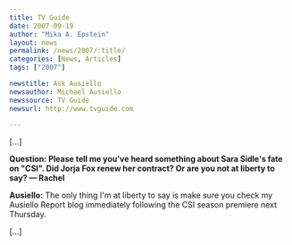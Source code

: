 ```yaml
---
title: TV Guide 
date: 2007-09-19
author: "Mika A. Epstein"
layout: news
permalink: /news/2007/:title/
categories: [News, Articles]
tags: ["2007"]

newstitle: Ask Ausiello
newsauthor: Michael Ausiello
newssource: TV Guide 
newsurl: http://www.tvguide.com

---
```


[...]

**Question: Please tell me you've heard something about Sara Sidle's fate on "CSI". Did Jorja Fox renew her contract? Or are you not at liberty to say? &#8212; Rachel**

**Ausiello:** The only thing I'm at liberty to say is make sure you check my Ausiello Report blog immediately following the CSI season premiere next Thursday.

[...]